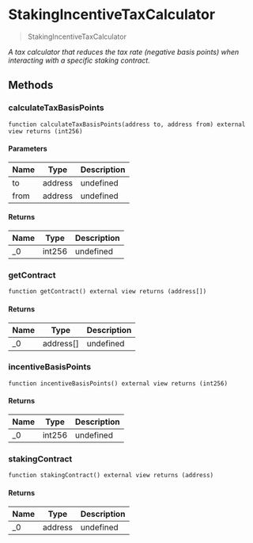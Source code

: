 # StakingIncentiveTaxCalculator



> StakingIncentiveTaxCalculator



*A tax calculator that reduces the tax rate (negative basis points) when interacting with a specific staking contract.*

## Methods

### calculateTaxBasisPoints

```solidity
function calculateTaxBasisPoints(address to, address from) external view returns (int256)
```





#### Parameters

| Name | Type | Description |
|---|---|---|
| to | address | undefined |
| from | address | undefined |

#### Returns

| Name | Type | Description |
|---|---|---|
| _0 | int256 | undefined |

### getContract

```solidity
function getContract() external view returns (address[])
```






#### Returns

| Name | Type | Description |
|---|---|---|
| _0 | address[] | undefined |

### incentiveBasisPoints

```solidity
function incentiveBasisPoints() external view returns (int256)
```






#### Returns

| Name | Type | Description |
|---|---|---|
| _0 | int256 | undefined |

### stakingContract

```solidity
function stakingContract() external view returns (address)
```






#### Returns

| Name | Type | Description |
|---|---|---|
| _0 | address | undefined |




